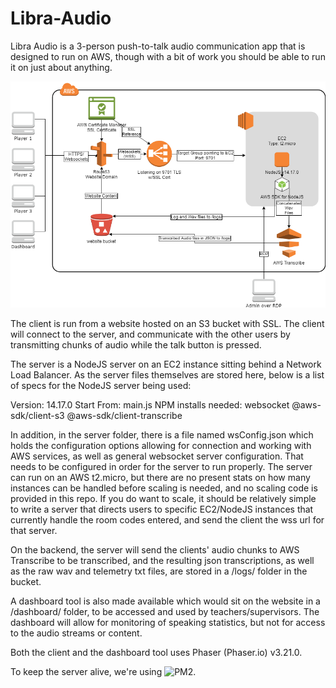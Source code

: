 # Libra-Audio

Libra Audio is a 3-person push-to-talk audio communication app that is designed to run on AWS, though with a bit of work you should be able to run it on just about anything.

![Current General Architecture](LibraAudioDiagramRed.png)

The client is run from a website hosted on an S3 bucket with SSL. The client will connect to the server, and communicate with the other users by transmitting chunks of audio while the talk button is pressed. 

The server is a NodeJS server on an EC2 instance sitting behind a Network Load Balancer. As the server files themselves are stored here, below is a list of specs for the NodeJS server being used:

Version: 14.17.0
Start From: main.js
NPM installs needed:
	websocket
	@aws-sdk/client-s3
	@aws-sdk/client-transcribe
	
In addition, in the server folder, there is a file named wsConfig.json which holds the configuration options allowing for connection and working with AWS services, as well as general websocket server configuration. That needs to be configured in order for the server to run properly. The server can run on an AWS t2.micro, but there are no present stats on how many instances can be handled before scaling is needed, and no scaling code is provided in this repo. If you do want to scale, it should be relatively simple to write a server that directs users to specific EC2/NodeJS instances that currently handle the room codes entered, and send the client the wss url for that server.

On the backend, the server will send the clients' audio chunks to AWS Transcribe to be transcribed, and the resulting json transcriptions, as well as the raw wav and telemetry txt files, are stored in a /logs/ folder in the bucket.

A dashboard tool is also made available which would sit on the website in a /dashboard/ folder, to be accessed and used by teachers/supervisors. The dashboard will allow for monitoring of speaking statistics, but not for access to the audio streams or content.

Both the client and the dashboard tool uses Phaser (Phaser.io) v3.21.0.

To keep the server alive, we're using ![PM2](https://www.npmjs.com/package/pm2).